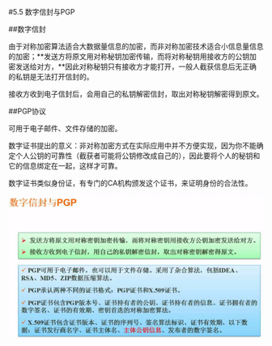 #5.5 数字信封与PGP

##数字信封

由于对称加密算法适合大数据量信息的加密，而非对称加密技术适合小信息量信息的加密；**发送方将原文用对称秘钥加密传输，而将对称秘钥用接收方的公钥加密发送给对方，**因此对称秘钥只有接收方才能打开，一般人截获信息后无正确的私钥是无法打开信封的。

接收方收到电子信封后，会用自己的私钥解密信封，取出对称秘钥解密得到原文。

##PGP协议

可用于电子邮件、文件存储的加密。

数字证书提出的意义：非对称加密方式在实际应用中并不方便实现，因为你不能确定个人公钥的可靠性（截获者可能将公钥修改成自己的），因此要将个人的秘钥和它的信息绑定在一起，这样才可靠。

数字证书类似身份证，有专门的CA机构颁发这个证书，来证明身份的合法性。

![](/imgs/1.6.5-1数字信封和PGP协议.png)